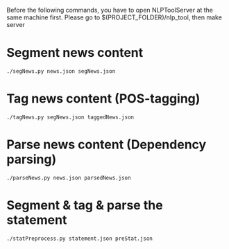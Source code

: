
Before the following commands, you have to open NLPToolServer at the same machine first.
Please go to $(PROJECT_FOLDER)/nlp_tool, then 
    make server

Segment news content
===================
    ./segNews.py news.json segNews.json

Tag news content (POS-tagging)
===================
    ./tagNews.py segNews.json taggedNews.json

Parse news content (Dependency parsing)
===================
    ./parseNews.py news.json parsedNews.json

Segment & tag & parse the statement
===================
    ./statPreprocess.py statement.json preStat.json
